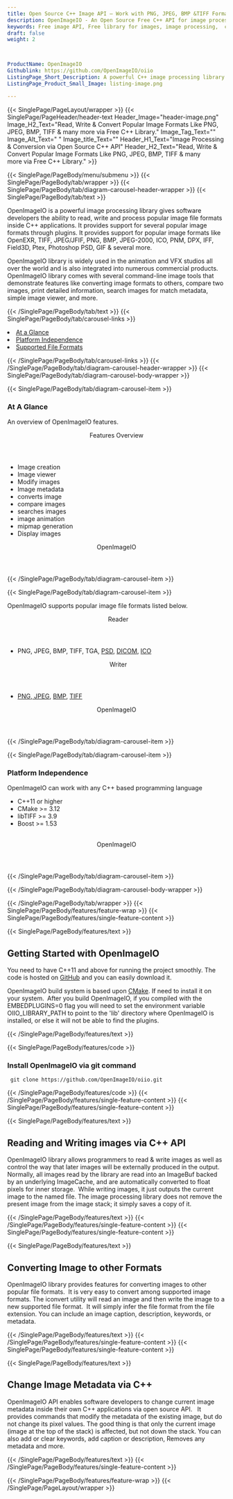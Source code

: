 ```yaml
---
title: Open Source C++ Image API – Work with PNG, JPEG, BMP &TIFF Formats
description: OpenImageIO - An Open Source Free C++ API for image processing.  Read, Write, process & convert image formats like TIFF, PNG, JPEG, PSD & GIF via C++ library.
keywords: Free image API, Free library for images, image processing,  create image C++, C++ images, image processing library, C++ PNG API, C++ JPG, C++ image API,  C++ Image creation, Modify images, Image filtering API, C++  fade image , image filtering  API, image animation, 2d image
draft: false
weight: 2



ProductName: OpenImageIO
Githublink: https://github.com/OpenImageIO/oiio
ListingPage_Short_Description: A powerful C++ image processing library gives software developers the ability to read, write and process popular image file formats.
ListingPage_Product_Small_Image: listing-image.png 

---
```


{{< SinglePage/PageLayout/wrapper >}}
{{< SinglePage/PageHeader/header-text
Header_Image="header-image.png"
Image_H2_Text="Read, Write & Convert Popular Image Formats Like PNG, JPEG, BMP, TIFF & many more via Free C++ Library."
Image_Tag_Text=""
Image_Alt_Text=" "
Image_title_Text=""
Header_H1_Text="Image Processing & Conversion via Open Source C++ API"
Header_H2_Text="Read, Write & Convert Popular Image Formats Like PNG, JPEG, BMP, TIFF & many more via Free C++ Library." >}}

{{< SinglePage/PageBody/menu/submenu >}}
{{< SinglePage/PageBody/tab/wrapper >}}
{{< SinglePage/PageBody/tab/diagram-carousel-header-wrapper >}}
{{< SinglePage/PageBody/tab/text >}}



<p>OpenImageIO is a powerful image processing library gives software developers the ability to read, write and process popular image file formats inside C++ applications. It provides support for several popular image formats through plugins. It provides support for popular image formats like OpenEXR, TIFF, JPEG/JFIF, PNG, BMP, JPEG-2000, ICO, PNM, DPX, IFF, Field3D, Ptex, Photoshop PSD, GIF & several more.</p>
<p>OpenImageIO library is widely used in the animation and VFX studios all over the world and is also integrated into numerous commercial products. OpenImageIO library comes with several command-line image tools that demonstrate features like converting image formats to others, compare two images, print detailed information, search images for match metadata, simple image viewer, and more.</p>

{{< /SinglePage/PageBody/tab/text >}}
{{< SinglePage/PageBody/tab/carousel-links >}}

<li data-target="#diagramcarousel" data-slide-to="0"><a href="#">At a Glance</a></li>
<li data-target="#diagramcarousel" data-slide-to="2"><a href="#">Platform Independence</a></li>
<li data-target="#diagramcarousel" data-slide-to="1"><a class="activetab" href="#">Supported File Formats</a></li>


{{< /SinglePage/PageBody/tab/carousel-links >}}
{{< /SinglePage/PageBody/tab/diagram-carousel-header-wrapper >}}
{{< SinglePage/PageBody/tab/diagram-carousel-body-wrapper >}}

{{< SinglePage/PageBody/tab/diagram-carousel-item >}}
<h3>At A Glance</h3>
<p>An overview of OpenImageIO features.</p>
<div class="diagram1 d1-poi">
<div class="d1-row">
<div class="d1-col d1-left"><header>Features Overview</header>
<ul>
<li>Image creation</li>
<li>Image viewer</li>
<li>Modify images</li>
<li>Image metadata</li>
<li>converts image</li>
<li>compare images</li>
<li>searches images</li>
<li>image animation</li>
<li>mipmap generation</li>
<li>Display images</li>
</ul>
</div>
<!--/left--></div>
<div class="d1-logo" style="border: none;"><!--<img src='listing-image.png' alt="Compression APIs for .NET" />--><header>OpenImageIO</header><footer><small></small></footer></div>
<!--/logo--></div>
<!--/diagram1-->
{{< /SinglePage/PageBody/tab/diagram-carousel-item >}}

{{< SinglePage/PageBody/tab/diagram-carousel-item >}}
<p>OpenImageIO supports popular image file formats listed below.</p>
<div class="diagram1 d2  d1-poi">
<div class="d1-row">
<div class="d1-col d1-left"><header><i class="fa fa-arrows-v "> </i> Reader</header>
<ul>
<li>PNG, JPEG, BMP, TIFF, TGA, <a href="https://wiki.fileformat.com/image/psd/">PSD</a>, <a href="https://wiki.fileformat.com/image/dicom/">DICOM</a>, <a href="https://wiki.fileformat.com/image/ico/">ICO</a></li>
</ul>
</div>
<!--/left-->
<div class="d1-col d1-right"><header><i class="fa  fa-long-arrow-down"> </i> Writer</header>
<ul>
<li><a href="https://wiki.fileformat.com/image/png/">PNG</a>,<a href="https://wiki.fileformat.com/image/jpeg/"> JPEG</a>, <a href="https://wiki.fileformat.com/image/bmp/">BMP</a>, <a href="https://wiki.fileformat.com/image/tiff/">TIFF</a></li>
</ul>
</div>
<!--/right--></div>
<!--/row-->
<div class="d1-logo" style="border: none;"><!--<img src='listing-image.png' alt="Compression APIs for .NET" />--><header>OpenImageIO</header><footer><small></small></footer></div>
<!--/logo--></div>
<!--/diagram2-->
{{< /SinglePage/PageBody/tab/diagram-carousel-item >}}

{{< SinglePage/PageBody/tab/diagram-carousel-item >}}
<h3>Platform Independence</h3>
<p>OpenImageIO can work with any C++ based programming language</p>
<div class="diagram1 d1-poi">
<div class="d1-row">
<div class="d1-col d1-left">
<ul>
<li>C++11 or higher</li>
<li>CMake &gt;= 3.12</li>
<li>libTIFF &gt;= 3.9</li>
<li>Boost &gt;= 1.53</li>
</ul>
</div>
<!--/left-->
<div class="d1-col d1-right"> </div>
<!--/right--></div>
<!--/row-->
<div class="d1-logo" style="border: none;"><!--<img src='listing-image.png' alt="Compression APIs for .NET" />--><header>OpenImageIO</header><footer><small></small></footer></div>
<!--/logo--></div>
<!--/diagram2 -->
{{< /SinglePage/PageBody/tab/diagram-carousel-item >}}

{{< /SinglePage/PageBody/tab/diagram-carousel-body-wrapper >}}

{{< /SinglePage/PageBody/tab/wrapper >}}
{{< SinglePage/PageBody/features/feature-wrap >}}
{{< SinglePage/PageBody/features/single-feature-content >}}

{{< SinglePage/PageBody/features/text >}}
<h2 class="h2title">Getting Started with OpenImageIO</h2>
<p>You need to have C++11 and above for running the project smoothly. The code is hosted on <a href="https://github.com/OpenImageIO/oiio/archive/master.zip">GitHub</a> and you can easily download it.</p>
<p>OpenImageIO build system is based upon <a href="http://www.cmake.org">CMake</a>. If need to install it on your system. <strong> </strong>After you build OpenImageIO, if you compiled with the EMBEDPLUGINS=0 flag you will need to set the environment variable OIIO_LIBRARY_PATH to point to the 'lib' directory where OpenImageIO is installed, or else it will not be able to find the plugins.</p>
{{< /SinglePage/PageBody/features/text >}}

{{< SinglePage/PageBody/features/code >}}
<h3><strong>Install OpenImageIO via git command</strong></h3>
<pre><code class="html"> git clone https://github.com/OpenImageIO/oiio.git </code></pre>


{{< /SinglePage/PageBody/features/code >}}
{{< /SinglePage/PageBody/features/single-feature-content >}}
{{< SinglePage/PageBody/features/single-feature-content >}}

{{< SinglePage/PageBody/features/text >}}
<h2 class="h2title">Reading and Writing images via C++ API</h2>
<p>OpenImageIO library allows programmers to read & write images as well as control the way that later images will be externally produced in the output. Normally, all images read by the library are read into an ImageBuf backed by an underlying ImageCache, and are automatically converted to float pixels for inner storage.  While writing images, it just outputs the current image to the named file. The image processing library does not remove the present image from the image stack; it simply saves a copy of it.</p>

{{< /SinglePage/PageBody/features/text >}}
{{< /SinglePage/PageBody/features/single-feature-content >}}
{{< SinglePage/PageBody/features/single-feature-content >}}

{{< SinglePage/PageBody/features/text >}}
<h2 class="h2title">Converting Image to other Formats</h2>
<p>OpenImageIO library provides features for converting images to other popular file formats.  It is very easy to convert among supported image formats. The iconvert utility will read an image and then write the image to a new supported file format.  It will simply infer the file format from the file extension. You can include an image caption, description, keywords, or metadata.</p>

{{< /SinglePage/PageBody/features/text >}}
{{< /SinglePage/PageBody/features/single-feature-content >}}
{{< SinglePage/PageBody/features/single-feature-content >}}

{{< SinglePage/PageBody/features/text >}}
<h2 class="h2title">Change Image Metadata via C++</h2>
<p>OpenImageIO API enables software developers to change current image metadata inside their own C++ applications via open source API.   It provides commands that modify the metadata of the existing image, but do not change its pixel values. The good thing is that only the current image (image at the top of the stack) is affected, but not down the stack. You can also add or clear keywords, add caption or description, Removes any metadata and more.</p>

{{< /SinglePage/PageBody/features/text >}}
{{< /SinglePage/PageBody/features/single-feature-content >}}

{{< /SinglePage/PageBody/features/feature-wrap >}}
{{< /SinglePage/PageLayout/wrapper >}}